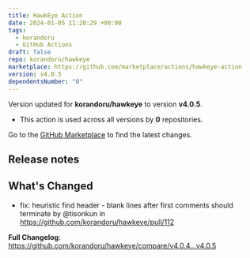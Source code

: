 ```yaml
---
title: HawkEye Action
date: 2024-01-05 11:20:29 +00:00
tags:
  - korandoru
  - GitHub Actions
draft: false
repo: korandoru/hawkeye
marketplace: https://github.com/marketplace/actions/hawkeye-action
version: v4.0.5
dependentsNumber: "0"
---
```



Version updated for **korandoru/hawkeye** to version **v4.0.5**.
- This action is used across all versions by **0** repositories.

Go to the [GitHub Marketplace](https://github.com/marketplace/actions/hawkeye-action) to find the latest changes.

## Release notes

## What's Changed
* fix: heuristic find header - blank lines after first comments should terminate by @tisonkun in https://github.com/korandoru/hawkeye/pull/112


**Full Changelog**: https://github.com/korandoru/hawkeye/compare/v4.0.4...v4.0.5
